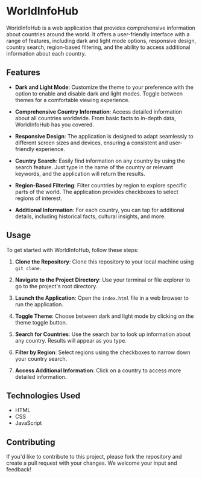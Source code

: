 # WorldInfoHub

WorldInfoHub is a web application that provides comprehensive information about countries around the world. It offers a user-friendly interface with a range of features, including dark and light mode options, responsive design, country search, region-based filtering, and the ability to access additional information about each country.

## Features

- **Dark and Light Mode**: Customize the theme to your preference with the option to enable and disable dark and light modes. Toggle between themes for a comfortable viewing experience.

- **Comprehensive Country Information**: Access detailed information about all countries worldwide. From basic facts to in-depth data, WorldInfoHub has you covered.

- **Responsive Design**: The application is designed to adapt seamlessly to different screen sizes and devices, ensuring a consistent and user-friendly experience.

- **Country Search**: Easily find information on any country by using the search feature. Just type in the name of the country or relevant keywords, and the application will return the results.

- **Region-Based Filtering**: Filter countries by region to explore specific parts of the world. The application provides checkboxes to select regions of interest.

- **Additional Information**: For each country, you can tap for additional details, including historical facts, cultural insights, and more.

## Usage

To get started with WorldInfoHub, follow these steps:

1. **Clone the Repository**: Clone this repository to your local machine using `git clone`.

2. **Navigate to the Project Directory**: Use your terminal or file explorer to go to the project's root directory.

3. **Launch the Application**: Open the `index.html` file in a web browser to run the application.

4. **Toggle Theme**: Choose between dark and light mode by clicking on the theme toggle button.

5. **Search for Countries**: Use the search bar to look up information about any country. Results will appear as you type.

6. **Filter by Region**: Select regions using the checkboxes to narrow down your country search.

7. **Access Additional Information**: Click on a country to access more detailed information.

## Technologies Used

- HTML
- CSS
- JavaScript

## Contributing

If you'd like to contribute to this project, please fork the repository and create a pull request with your changes. We welcome your input and feedback!

